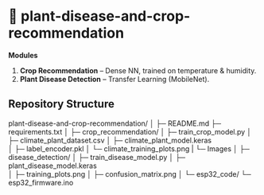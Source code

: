 # 🌱 plant-disease-and-crop-recommendation

**Modules**
1. **Crop Recommendation** – Dense NN, trained on temperature & humidity.
2. **Plant Disease Detection** – Transfer Learning (MobileNet).

## Repository Structure
plant-disease-and-crop-recommendation/
│
├─ README.md
├─ requirements.txt
│
├─ crop_recommendation/
│   ├─ train_crop_model.py
│   ├─ climate_plant_dataset.csv
│   ├─ climate_plant_model.keras      
│   ├─ label_encoder.pkl
│   └─ climate_training_plots.png
|   └─ Images
│
├─ disease_detection/
│   ├─ train_disease_model.py
│   ├─ plant_disease_model.keras    
│   ├─ training_plots.png
│   ├─ confusion_matrix.png
│
└─ esp32_code/
    └─ esp32_firmware.ino
